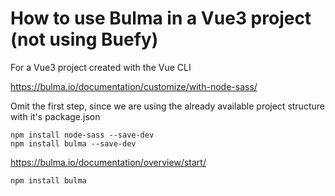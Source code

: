 # How to use Bulma in a Vue3 project (not using Buefy)

For a Vue3 project created with the Vue CLI

https://bulma.io/documentation/customize/with-node-sass/

Omit the first step, since we are using the already available project structure with it's package.json

    npm install node-sass --save-dev
    npm install bulma --save-dev    
    
    
    
    

https://bulma.io/documentation/overview/start/

    npm install bulma
    

